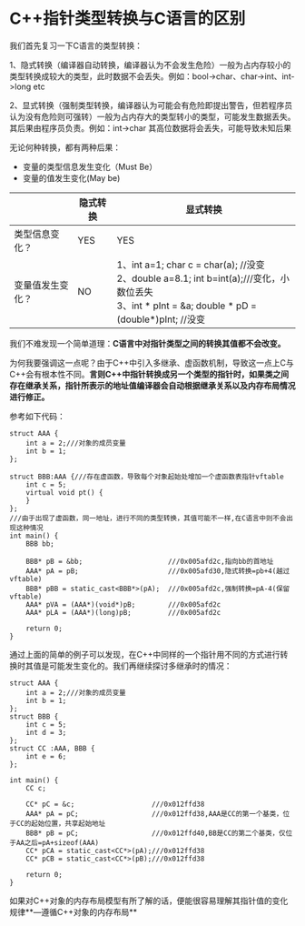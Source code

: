 # C++指针类型转换与C语言的区别

我们首先复习一下C语言的类型转换：

1、隐式转换（编译器自动转换，编译器认为不会发生危险）一般为占内存较小的类型转换成较大的类型，此时数据不会丢失。例如：bool->char、char->int、int->long etc

2、显式转换（强制类型转换，编译器认为可能会有危险即提出警告，但若程序员认为没有危险则可强转）一般为占内存大的类型转小的类型，可能发生数据丢失。其后果由程序员负责。例如：int->char 其高位数据将会丢失，可能导致未知后果

无论何种转换，都有两种后果：

- 变量的类型信息发生变化（Must Be）
- 变量的值发生变化(May be)

|                  | 隐式转换 | 显式转换                                                     |
| ---------------- | -------- | ------------------------------------------------------------ |
| 类型信息变化？   | YES      | YES                                                          |
| 变量值发生变化？ | NO       | 1、int a=1; char c = char(a); //没变<br />2、double a=8.1; int b=int(a);///变化，小数位丢失<br />3、int * pInt = &a; double  * pD = (double*)pInt; //没变 |

我们不难发现一个简单道理：**C语言中对指针类型之间的转换其值都不会改变。**

为何我要强调这一点呢？由于C++中引入多继承、虚函数机制，导致这一点上C与C++会有根本性不同。**言则C++中指针转换成另一个类型的指针时，如果类之间存在继承关系，指针所表示的地址值编译器会自动根据继承关系以及内存布局情况进行修正。**

参考如下代码：

```
struct AAA {
	int a = 2;///对象的成员变量
	int b = 1;
};

struct BBB:AAA {///存在虚函数，导致每个对象起始处增加一个虚函数表指针vftable
	int c = 5;
	virtual void pt() {
	}
};
///由于出现了虚函数，同一地址，进行不同的类型转换，其值可能不一样,在C语言中则不会出现这种情况
int main() {
	BBB bb;
	
	BBB* pB = &bb;                     ///0x005afd2c,指向bb的首地址
	AAA* pA = pB;                      ///0x005afd30,隐式转换=pb+4(越过vftable)
	BBB* pBB = static_cast<BBB*>(pA);  ///0x005afd2c,强制转换=pA-4(保留vftable)
	AAA* pVA = (AAA*)(void*)pB;        ///0x005afd2c
	AAA* pLA = (AAA*)(long)pB;         ///0x005afd2c

	return 0;
}
```

通过上面的简单的例子可以发现，在C++中同样的一个指针用不同的方式进行转换时其值是可能发生变化的。我们再继续探讨多继承时的情况：

```
struct AAA {
	int a = 2;///对象的成员变量
	int b = 1;
};
struct BBB {
	int c = 5;
	int d = 3;
};
struct CC :AAA, BBB {
	int e = 6;
};

int main() {
	CC c;

	CC* pC = &c;                   ///0x012ffd38
	AAA* pA = pC;                  ///0x012ffd38,AAA是CC的第一个基类，位于CC的起始位置，共享起始地址
	BBB* pB = pC;                  ///0x012ffd40,BB是CC的第二个基类，仅位于AA之后=pA+sizeof(AAA)
	CC* pCA = static_cast<CC*>(pA);///0x012ffd38
	CC* pCB = static_cast<CC*>(pB);///0x012ffd38

	return 0;
}
```

如果对C++对象的内存布局模型有所了解的话，便能很容易理解其指针值的变化规律**—遵循C++对象的内存布局**

